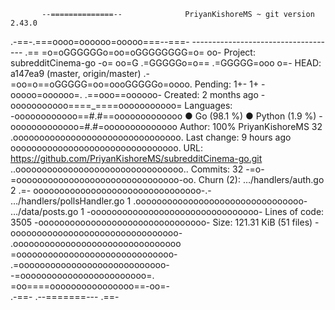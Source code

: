            --==============--              PriyanKishoreMS ~ git version 2.43.0
  .-==-.===oooo=oooooo=ooooo===--===-      ------------------------------------
 .==  =o=oGGGGGGo=oo=oGGGGGGGG=o=  oo-     Project: subredditCinema-go
 -o= oo=G .=GGGGGo=o== .=GGGGG=ooo o=-     HEAD: a147ea9 (master, origin/master)
  .-=oo=o==oGGGGG=oo=oooGGGGGo=oooo.       Pending: 1+- 1+
   -ooooo=oooooo=.   .==ooo==oooooo-       Created: 2 months ago
   -ooooooooooo====_====ooooooooooo=       Languages:                            
   -oooooooooooo==#.#==ooooooooooooo                  ● Go (98.1 %) ● Python (1.9 %)
   -ooooooooooooo=#.#=oooooooooooooo       Author: 100% PriyanKishoreMS 32
   .oooooooooooooooooooooooooooooooo.      Last change: 9 hours ago
    oooooooooooooooooooooooooooooooo.      URL: https://github.com/PriyanKishoreMS/subredditCinema-go.git
  ..oooooooooooooooooooooooooooooooo..     Commits: 32
-=o-=ooooooooooooooooooooooooooooooo-oo.   Churn (2): …/handlers/auth.go 2
.=- oooooooooooooooooooooooooooooooo-.-               …/handlers/pollsHandler.go 1
   .oooooooooooooooooooooooooooooooo-                 …/data/posts.go 1
   -oooooooooooooooooooooooooooooooo-      Lines of code: 3505
   -oooooooooooooooooooooooooooooooo-      Size: 121.31 KiB (51 files)
   -oooooooooooooooooooooooooooooooo-      
   .oooooooooooooooooooooooooooooooo                               
    =oooooooooooooooooooooooooooooo-    
    .=oooooooooooooooooooooooooooo-     
      -=oooooooooooooooooooooooo=.      
     =oo====oooooooooooooooo==-oo=-     
    .-==-    .--=======---     .==- 